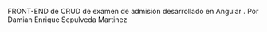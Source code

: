 FRONT-END de CRUD de examen de admisión desarrollado en Angular . Por Damian Enrique Sepulveda Martinez
